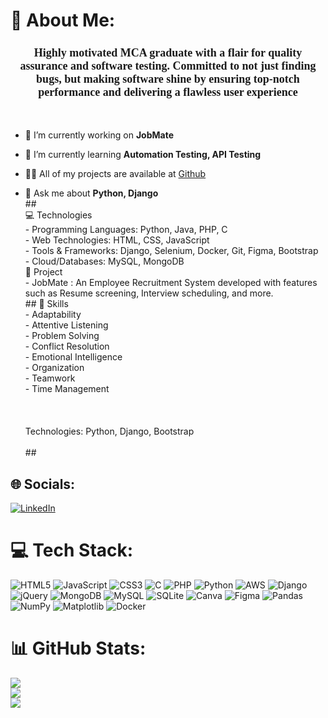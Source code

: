 

# 💫 About Me:
<h3 align="center" style="font-family: 'Kalam', cursive; font-size: 18px;">Highly motivated MCA graduate with a flair for quality assurance and software testing. Committed to not
just finding bugs, but making software shine by ensuring top-notch performance and delivering a flawless
user experience</h3>
<br><be>

- 🔭 I’m currently working on **JobMate**

- 🌱 I’m currently learning **Automation Testing, API Testing**

- 👨‍💻 All of my projects are available at [Github](Github)

- 💬 Ask me about **Python, Django**
  <be>
  <br>
##<br> 💻 Technologies<br>-  Programming Languages:  Python, Java, PHP, C<br>- Web Technologies: HTML, CSS, JavaScript<br>-  Tools & Frameworks:  Django, Selenium, Docker, Git, Figma, Bootstrap<br>-  Cloud/Databases:  MySQL, MongoDB<br><be> 🌟 Project<br>-  JobMate : An Employee Recruitment System developed with features such as Resume screening, Interview scheduling, and more.  <br>## 🚀 Skills<br>- Adaptability<br>- Attentive Listening<br>- Problem Solving<br>- Conflict Resolution<br>- Emotional Intelligence<br>- Organization<br>- Teamwork<br>- Time Management<br><br><br><br>  Technologies: Python, Django, Bootstrap<br><br>## 


## 🌐 Socials:
[![LinkedIn](https://img.shields.io/badge/LinkedIn-%230077B5.svg?logo=linkedin&logoColor=white)](https://linkedin.com/in/linkedin.com/in/skrish007) 

# 💻 Tech Stack:
![HTML5](https://img.shields.io/badge/html5-%23E34F26.svg?style=for-the-badge&logo=html5&logoColor=white) ![JavaScript](https://img.shields.io/badge/javascript-%23323330.svg?style=for-the-badge&logo=javascript&logoColor=%23F7DF1E) ![CSS3](https://img.shields.io/badge/css3-%231572B6.svg?style=for-the-badge&logo=css3&logoColor=white) ![C](https://img.shields.io/badge/c-%2300599C.svg?style=for-the-badge&logo=c&logoColor=white) ![PHP](https://img.shields.io/badge/php-%23777BB4.svg?style=for-the-badge&logo=php&logoColor=white) ![Python](https://img.shields.io/badge/python-3670A0?style=for-the-badge&logo=python&logoColor=ffdd54) ![AWS](https://img.shields.io/badge/AWS-%23FF9900.svg?style=for-the-badge&logo=amazon-aws&logoColor=white) ![Django](https://img.shields.io/badge/django-%23092E20.svg?style=for-the-badge&logo=django&logoColor=white) ![jQuery](https://img.shields.io/badge/jquery-%230769AD.svg?style=for-the-badge&logo=jquery&logoColor=white) ![MongoDB](https://img.shields.io/badge/MongoDB-%234ea94b.svg?style=for-the-badge&logo=mongodb&logoColor=white) ![MySQL](https://img.shields.io/badge/mysql-%2300000f.svg?style=for-the-badge&logo=mysql&logoColor=white) ![SQLite](https://img.shields.io/badge/sqlite-%2307405e.svg?style=for-the-badge&logo=sqlite&logoColor=white) ![Canva](https://img.shields.io/badge/Canva-%2300C4CC.svg?style=for-the-badge&logo=Canva&logoColor=white) ![Figma](https://img.shields.io/badge/figma-%23F24E1E.svg?style=for-the-badge&logo=figma&logoColor=white) ![Pandas](https://img.shields.io/badge/pandas-%23150458.svg?style=for-the-badge&logo=pandas&logoColor=white) ![NumPy](https://img.shields.io/badge/numpy-%23013243.svg?style=for-the-badge&logo=numpy&logoColor=white) ![Matplotlib](https://img.shields.io/badge/Matplotlib-%23ffffff.svg?style=for-the-badge&logo=Matplotlib&logoColor=black) ![Docker](https://img.shields.io/badge/docker-%230db7ed.svg?style=for-the-badge&logo=docker&logoColor=white)
# 📊 GitHub Stats:
![](https://github-readme-stats.vercel.app/api?username=skrish007&theme=graywhite&hide_border=false&include_all_commits=false&count_private=false)<br/>
![](https://github-readme-streak-stats.herokuapp.com/?user=skrish007&theme=graywhite&hide_border=false)<br/>
![](https://github-readme-stats.vercel.app/api/top-langs/?username=skrish007&theme=graywhite&hide_border=false&include_all_commits=false&count_private=false&layout=compact)




<!-- Proudly created with GPRM ( https://gprm.itsvg.in ) -->
